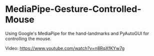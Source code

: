 # MediaPipe-Gesture-Controlled-Mouse

Using Google's MediaPipe for the hand-landmarks and PyAutoGUI for controlling the mouse.

Video: https://www.youtube.com/watch?v=n8RqXfKYw7g
